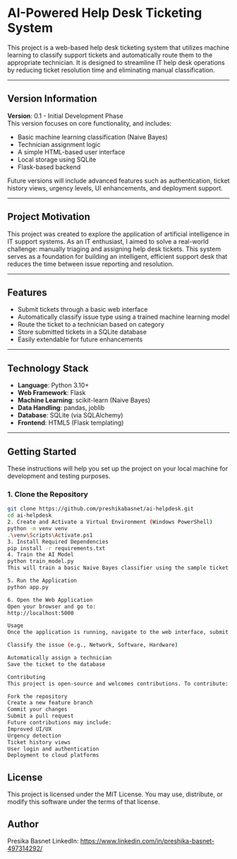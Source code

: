 # AI-Powered Help Desk Ticketing System

This project is a web-based help desk ticketing system that utilizes machine learning to classify support tickets and automatically route them to the appropriate technician. It is designed to streamline IT help desk operations by reducing ticket resolution time and eliminating manual classification.

---

## Version Information

**Version**: 0.1 - Initial Development Phase  
This version focuses on core functionality, and includes:

- Basic machine learning classification (Naive Bayes)
- Technician assignment logic
- A simple HTML-based user interface
- Local storage using SQLite
- Flask-based backend

Future versions will include advanced features such as authentication, ticket history views, urgency levels, UI enhancements, and deployment support.

---

## Project Motivation

This project was created to explore the application of artificial intelligence in IT support systems. As an IT enthusiast, I aimed to solve a real-world challenge: manually triaging and assigning help desk tickets. This system serves as a foundation for building an intelligent, efficient support desk that reduces the time between issue reporting and resolution.

---

## Features

- Submit tickets through a basic web interface
- Automatically classify issue type using a trained machine learning model
- Route the ticket to a technician based on category
- Store submitted tickets in a SQLite database
- Easily extendable for future enhancements

---

## Technology Stack

- **Language**: Python 3.10+
- **Web Framework**: Flask
- **Machine Learning**: scikit-learn (Naive Bayes)
- **Data Handling**: pandas, joblib
- **Database**: SQLite (via SQLAlchemy)
- **Frontend**: HTML5 (Flask templating)

---

## Getting Started

These instructions will help you set up the project on your local machine for development and testing purposes.

### 1. Clone the Repository

```bash
git clone https://github.com/preshikabasnet/ai-helpdesk.git
cd ai-helpdesk
2. Create and Activate a Virtual Environment (Windows PowerShell)
python -m venv venv
.\venv\Scripts\Activate.ps1
3. Install Required Dependencies
pip install -r requirements.txt
4. Train the AI Model
python train_model.py
This will train a basic Naive Bayes classifier using the sample ticket data and save the model as ticket_classifier.pkl.

5. Run the Application
python app.py

6. Open the Web Application
Open your browser and go to:
http://localhost:5000

Usage
Once the application is running, navigate to the web interface, submit a ticket, and the system will:

Classify the issue (e.g., Network, Software, Hardware)

Automatically assign a technician
Save the ticket to the database

Contributing
This project is open-source and welcomes contributions. To contribute:

Fork the repository
Create a new feature branch
Commit your changes
Submit a pull request
Future contributions may include:
Improved UI/UX
Urgency detection
Ticket history views
User login and authentication
Deployment to cloud platforms
```
## License
This project is licensed under the MIT License. You may use, distribute, or modify this software under the terms of that license.

## Author
Presika Basnet
LinkedIn: https://www.linkedin.com/in/preshika-basnet-497314292/
